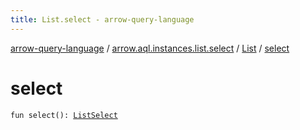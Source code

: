 ```yaml
---
title: List.select - arrow-query-language
---
```


[arrow-query-language](../../index.html) / [arrow.aql.instances.list.select](../index.html) / [List](index.html) / [select](./select.html)

# select

`fun select(): `[`ListSelect`](../../arrow.aql.instances/-list-select/index.html)